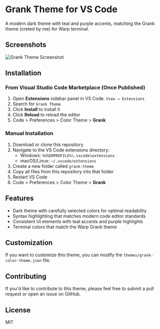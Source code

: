 # Grank Theme for VS Code

A modern dark theme with teal and purple accents, matching the Grank theme (creted by me) for Warp terminal.

## Screenshots

![Grank Theme Screenshot](https://raw.githubusercontent.com/username/vscode-grank-theme/main/images/screenshot.png)

## Installation

### From Visual Studio Code Marketplace (Once Published)

1. Open **Extensions** sidebar panel in VS Code. `View → Extensions`
2. Search for `Grank Theme`
3. Click **Install** to install it
4. Click **Reload** to reload the editor
5. Code > Preferences > Color Theme > **Grank**

### Manual Installation

1. Download or clone this repository
2. Navigate to the VS Code extensions directory:
   - Windows: `%USERPROFILE%\.vscode\extensions`
   - macOS/Linux: `~/.vscode/extensions`
3. Create a new folder called `grank-theme`
4. Copy all files from this repository into that folder
5. Restart VS Code
6. Code > Preferences > Color Theme > **Grank**

## Features

- Dark theme with carefully selected colors for optimal readability
- Syntax highlighting that matches modern code editor standards
- Consistent UI elements with teal accents and purple highlights
- Terminal colors that match the Warp Grank theme

## Customization

If you want to customize this theme, you can modify the `themes/grank-color-theme.json` file.

## Contributing

If you'd like to contribute to this theme, please feel free to submit a pull request or open an issue on GitHub.

## License

MIT
